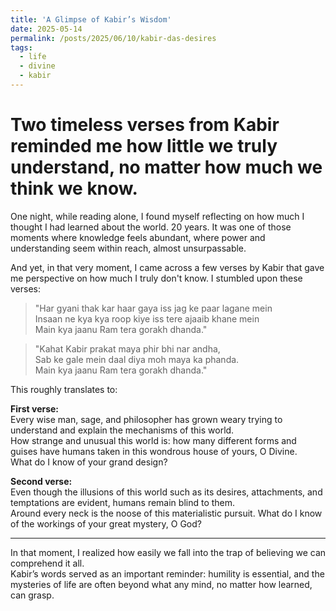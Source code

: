 ```yaml
---
title: 'A Glimpse of Kabir’s Wisdom'
date: 2025-05-14
permalink: /posts/2025/06/10/kabir-das-desires
tags:
  - life
  - divine
  - kabir
---
```


# Two timeless verses from Kabir reminded me how little we truly understand, no matter how much we think we know.

One night, while reading alone, I found myself reflecting on how much I thought I had learned about the world. 20 years. 
It was one of those moments where knowledge feels abundant, where power and understanding seem within reach, almost unsurpassable.

And yet, in that very moment, I came across a few verses by Kabir that gave me perspective on how much I truly don't know.
I stumbled upon these verses:

> "Har gyani thak kar haar gaya iss jag ke paar lagane mein  
> Insaan ne kya kya roop kiye iss tere ajaaib khane mein  
> Main kya jaanu Ram tera gorakh dhanda."

> "Kahat Kabir prakat maya phir bhi nar andha,  
> Sab ke gale mein daal diya moh maya ka phanda.  
> Main kya jaanu Ram tera gorakh dhanda."

This roughly translates to:

**First verse:**  
Every wise man, sage, and philosopher has grown weary trying to understand and explain the mechanisms of this world.  
How strange and unusual this world is: how many different forms and guises have humans taken in this wondrous house of yours, O Divine.  
What do I know of your grand design?

**Second verse:**  
Even though the illusions of this world such as its desires, attachments, and temptations are evident, humans remain blind to them.  
Around every neck is the noose of this materialistic pursuit.
What do I know of the workings of your great mystery, O God?

---

In that moment, I realized how easily we fall into the trap of believing we can comprehend it all.  
Kabir’s words served as an important reminder: humility is essential, and the mysteries of life are often beyond what any mind, no matter how learned, can grasp.